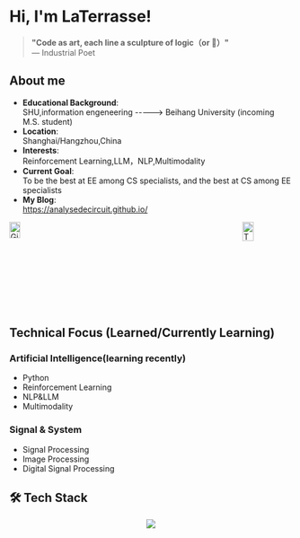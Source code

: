 # Hi, I'm LaTerrasse!
> **"Code as art, each line a sculpture of logic（or :poop:）"**  
> ― Industrial Poet
## About me
- **Educational Background**:  
  SHU,information engeneering -----> Beihang University (incoming M.S. student)
- **Location**:  
  Shanghai/Hangzhou,China
- **Interests**:  
  Reinforcement Learning,LLM，NLP,Multimodality
- **Current Goal**:  
  To be the best at EE among CS specialists, and the best at CS among EE specialists
- **My Blog**:  
  https://analysedecircuit.github.io/

<div style="display: flex; justify-content: space-between; width: 100%;">
  <a href="https://github.com/AnalyseDeCircuit">
    <img 
      src="https://github-readme-stats.vercel.app/api?username=AnalyseDeCircuit&theme=radical"
      alt="GitHub Stats"
      style="width: 43%; height: auto; display: block;" 
    />
  </a>
  <a href="https://github.com/AnalyseDeCircuit">
    <img
      src="https://github-readme-stats.vercel.app/api/top-langs/?username=AnalyseDeCircuit&layout=compact&cache_seconds=0"
      alt="Top Langs"
      style="width: 47%; height: auto; display: block;" 
    />
  </a>
</div>

##  Technical Focus (Learned/Currently Learning)   
###  Artificial Intelligence(learning recently)
  - Python
  - Reinforcement Learning
  - NLP&LLM
  - Multimodality

###  Signal & System
  - Signal Processing
  - Image Processing
  - Digital Signal Processing





## 🛠 Tech Stack
<p align="center">
  <a href="https://skillicons.dev">
    <img src="https://skillicons.dev/icons?i=c,cs,cpp,bash,python,anaconda,git,linux,latex,unity,vscode" />
  </a>
</p>

<!---
AnalyseDeCircuit/AnalyseDeCircuit is a ✨ special ✨ repository because its `README.md` (this file) appears on your GitHub profile.
You can click the Preview link to take a look at your changes.
--->
